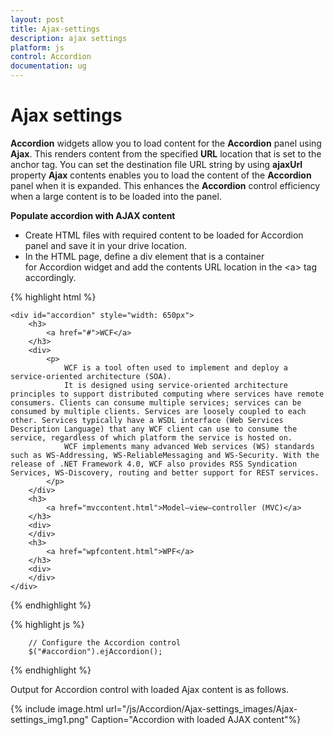 ```yaml
---
layout: post
title: Ajax-settings
description: ajax settings
platform: js
control: Accordion 
documentation: ug
---
```


# Ajax settings

**Accordion** widgets allow you to load content for the **Accordion** panel using **Ajax**. This renders content from the specified **URL** location that is set to the anchor tag. You can set the destination file URL string by using **ajaxUrl** property **Ajax** contents enables you to load the content of the **Accordion** panel when it is expanded. This enhances the **Accordion** control efficiency when a large content is to be loaded into the panel.

**Populate accordion with AJAX content**

* Create HTML files with required content to be loaded for Accordion panel and save it in your drive location.
* In the HTML page, define a div element that is a container for Accordion widget and add the contents URL location in the &lt;a&gt; tag accordingly.

{% highlight html %}

    <div id="accordion" style="width: 650px">
        <h3>
            <a href="#">WCF</a>
        </h3>
        <div>
            <p>
                WCF is a tool often used to implement and deploy a service-oriented architecture (SOA).
                It is designed using service-oriented architecture principles to support distributed computing where services have remote consumers. Clients can consume multiple services; services can be consumed by multiple clients. Services are loosely coupled to each other. Services typically have a WSDL interface (Web Services Description Language) that any WCF client can use to consume the service, regardless of which platform the service is hosted on.
                WCF implements many advanced Web services (WS) standards such as WS-Addressing, WS-ReliableMessaging and WS-Security. With the release of .NET Framework 4.0, WCF also provides RSS Syndication Services, WS-Discovery, routing and better support for REST services.
            </p>
        </div>
        <h3>
            <a href="mvccontent.html">Model–view–controller (MVC)</a>
        </h3>
        <div>
        </div>
        <h3>
            <a href="wpfcontent.html">WPF</a>
        </h3>
        <div>
        </div>
    </div>

{% endhighlight %}

{% highlight js %}

        // Configure the Accordion control
        $("#accordion").ejAccordion();
{% endhighlight %}

Output for Accordion control with loaded Ajax content is as follows.



{% include image.html url="/js/Accordion/Ajax-settings_images/Ajax-settings_img1.png" Caption="Accordion with loaded AJAX content"%}

